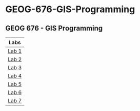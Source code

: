 # GEOG-676-GIS-Programming

## GEOG 676 - GIS Programming

|Labs|
|---|
|[Lab 1](Lab_1/README.md)|
|[Lab 2](Lab_2/README.md)|
|[Lab 3](Lab_3/README.md)|
|[Lab 4](Lab_4/README.md)|
|[Lab 5](Lab_5/README.md)|
|[Lab 6](Lab_6/README.md)|
|[Lab 7](Lab_7/README.md)|

